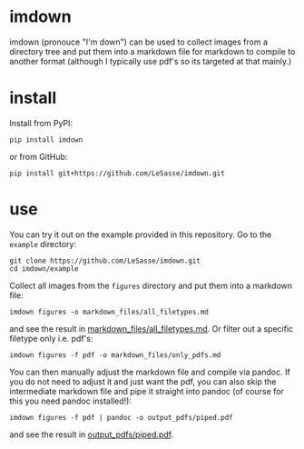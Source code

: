 # imdown

imdown (pronouce "I'm down") can be used to collect images from a directory
tree and put them into a markdown file for markdown to compile to another format
(although I typically use pdf's so its targeted at that mainly.)

# install

Install from PyPI:
```
pip install imdown
```
or from GitHub:
```
pip install git+https://github.com/LeSasse/imdown.git
```


# use

You can try it out on the example provided in this repository. Go to the `example`
directory:

```
git clone https://github.com/LeSasse/imdown.git
cd imdown/example
```

Collect all images from the `figures` directory and put them into a markdown file:

```
imdown figures -o markdown_files/all_filetypes.md
```
and see the result in [markdown_files/all_filetypes.md](example/markdown_files/all_filetypes.md).
Or filter out a specific filetype only i.e. pdf's:

```
imdown figures -f pdf -o markdown_files/only_pdfs.md
```

You can then manually adjust the markdown file and compile via pandoc.
If you do not need to adjust it and just want the pdf, you can also skip the intermediate markdown file
and pipe it straight into pandoc (of course for this you need pandoc installed!):

```
imdown figures -f pdf | pandoc -o output_pdfs/piped.pdf
```
and see the result in [output_pdfs/piped.pdf](example/output_pdfs/piped.pdf).
